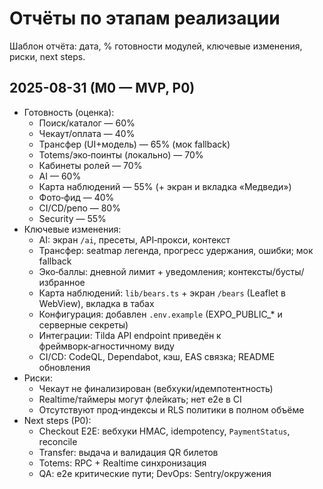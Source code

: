 # Отчёты по этапам реализации

Шаблон отчёта: дата, % готовности модулей, ключевые изменения, риски, next steps.

## 2025-08-31 (M0 — MVP, P0)
- Готовность (оценка):
  - Поиск/каталог — 60%
  - Чекаут/оплата — 40%
  - Трансфер (UI+модель) — 65% (мок fallback)
  - Totems/эко‑поинты (локально) — 70%
  - Кабинеты ролей — 70%
  - AI — 60%
  - Карта наблюдений — 55% (+ экран и вкладка «Медведи»)
  - Фото‑фид — 40%
  - CI/CD/репо — 80%
  - Security — 55%
- Ключевые изменения:
  - AI: экран `/ai`, пресеты, API‑прокси, контекст
  - Трансфер: seatmap легенда, прогресс удержания, ошибки; мок fallback
  - Эко‑баллы: дневной лимит + уведомления; контексты/бусты/избранное
  - Карта наблюдений: `lib/bears.ts` + экран `/bears` (Leaflet в WebView), вкладка в табах
  - Конфигурация: добавлен `.env.example` (EXPO_PUBLIC_* и серверные секреты)
  - Интеграции: Tilda API endpoint приведён к фреймворк‑агностичному виду
  - CI/CD: CodeQL, Dependabot, кэш, EAS связка; README обновления
- Риски:
  - Чекаут не финализирован (вебхуки/идемпотентность)
  - Realtime/таймеры могут флейкать; нет e2e в CI
  - Отсутствуют прод‑индексы и RLS политики в полном объёме
- Next steps (P0):
  - Checkout E2E: вебхуки HMAC, idempotency, `PaymentStatus`, reconcile
  - Transfer: выдача и валидация QR билетов
  - Totems: RPC + Realtime синхронизация
  - QA: e2e критические пути; DevOps: Sentry/окружения
